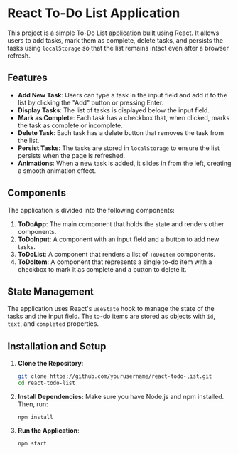 # React To-Do List Application

This project is a simple To-Do List application built using React. It allows users to add tasks, mark them as complete, delete tasks, and persists the tasks using `localStorage` so that the list remains intact even after a browser refresh.

## Features

- **Add New Task**: Users can type a task in the input field and add it to the list by clicking the "Add" button or pressing Enter.
- **Display Tasks**: The list of tasks is displayed below the input field.
- **Mark as Complete**: Each task has a checkbox that, when clicked, marks the task as complete or incomplete.
- **Delete Task**: Each task has a delete button that removes the task from the list.
- **Persist Tasks**: The tasks are stored in `localStorage` to ensure the list persists when the page is refreshed.
- **Animations**: When a new task is added, it slides in from the left, creating a smooth animation effect.

## Components

The application is divided into the following components:

1. **ToDoApp**: The main component that holds the state and renders other components.
2. **ToDoInput**: A component with an input field and a button to add new tasks.
3. **ToDoList**: A component that renders a list of `ToDoItem` components.
4. **ToDoItem**: A component that represents a single to-do item with a checkbox to mark it as complete and a button to delete it.

## State Management

The application uses React's `useState` hook to manage the state of the tasks and the input field. The to-do items are stored as objects with `id`, `text`, and `completed` properties.

## Installation and Setup

1. **Clone the Repository**:
   ```bash
   git clone https://github.com/yourusername/react-todo-list.git
   cd react-todo-list
    ```
2. **Install Dependencies:** Make sure you have Node.js and npm installed. Then, run:
    ```
    npm install
    ```
4. **Run the Application**:
    ```
    npm start
    ```
